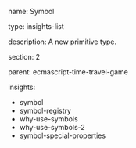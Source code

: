 name: Symbol

type: insights-list

description: A new primitive type.

section: 2

parent: ecmascript-time-travel-game

insights:
  - symbol
  - symbol-registry
  - why-use-symbols
  - why-use-symbols-2
  - symbol-special-properties
